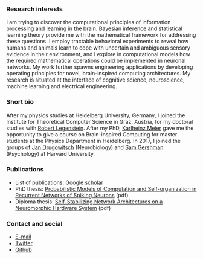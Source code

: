 ### Research interests

I am trying to discover the computational principles of information processing and learning in the brain. Bayesian inference and statistical learning theory provide me with the mathematical framework for addressing these questions. I employ tractable behavioral experiments to reveal how humans and animals learn to cope with uncertain and ambiguous sensory evidence in their environment, and I explore in computational models how the required mathematical operations could be implemented in neuronal networks. My work further spawns engineering applications by developing operating principles for novel, brain-inspired computing architectures. My research is situated at the interface of cognitive science, neuroscience, machine learning and electrical engineering.

### Short bio

After my physics studies at Heidelberg University, Germany, I joined the Institute for Theoretical Computer Science in Graz, Austria, for my doctoral studies with [Robert Legenstein](https://www.tugraz.at/institute/igi/people/prof-legenstein/). After my PhD, [Karlheinz Meier](https://www.kip.uni-heidelberg.de/vision/people/karlheinz/) gave me the opportunity to give a course on Brain-inspired Computing for master students at the Physics Department in Heidelberg. In 2017, I joined the groups of [Jan Drugowitsch](https://drugowitschlab.hms.harvard.edu/people-0) (Neurobiology) and [Sam Gershman](http://gershmanlab.webfactional.com/people/sam.html) (Psychology) at Harvard University.


### Publications

* List of publications: [Google scholar](https://scholar.google.com/citations?user=lWjexuQAAAAJ)
* PhD thesis: [Probabilistic Models of Computation and Self-organization in Recurrent Networks of Spiking Neurons](assets/pdf/johannes_bill_dissertation.pdf) (pdf)
* Diploma thesis: [Self-Stabilizing Network Architectures on a Neuromorphic Hardware System](assets/pdf/johannes_bill_diploma_thesis.pdf) (pdf)

### Contact and social

* [E-mail](mailto:Johannes%20Bill<bill.scientific%20[AT]%20gmail%20[DOT]%20com>)
* [Twitter](https://twitter.com/BillScientific)
* [Github](https://github.com/billscientific)


